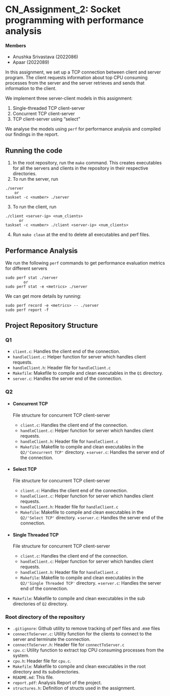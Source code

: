 # CN_Assignment_2: Socket programming with performance analysis

#### Members
- Anushka Srivastava (2022086)
- Apaar (2022089)

In this assignment, we set up a TCP connection between client and server program. The client requests information about top CPU consuming processes from the server and the server retrieves and sends that information to the client.

We implement three server-client models in this assignment:
1) Single-threaded TCP client-server
2) Concurrent TCP client-server
3) TCP client-server using “select”

We analyse the models using `perf` for performance analysis and compiled our findings in the report.

## Running the code
1) In the root repository, run the `make` command. This creates executables for all the servers and clients in the repository in their respective directories.
2) To run the server, run
  ```
  ./server
      or
  taskset -c <number> ./server
  ```
3) To run the client, run
  ```
  ./client <server-ip> <num_clients>
        or
  taskset -c <number> ./client <server-ip> <num_clients>
  ```
4) Run `make clean` at the end to delete all executables and perf files.

## Performance Analysis
We run the following `perf` commands to get performance evaluation metrics for different servers
```
sudo perf stat ./server
        or
sudo perf stat -e <metrics> ./server
```

We can get more details by running:
```
sudo perf record -e <metrics> -- ./server
sudo perf report -f
```

## Project Repository Structure

### Q1
- `client.c`: Handles the client end of the connection.
- `handleClient.c`: Helper function for server which handles client requests.
- `handleClient.h`: Header file for `handleClient.c`
- `Makefile`: Makefile to compile and clean executables in the `Q1` directory.
- `server.c`: Handles the server end of the connection.

### Q2
- #### Concurrent TCP
  File structure for concurrent TCP client-server
  + `client.c`: Handles the client end of the connection.
  + `handleClient.c`: Helper function for server which handles client requests.
  + `handleClient.h`: Header file for `handleClient.c`
  + `Makefile`: Makefile to compile and clean executables in the `Q2/'Concurrent TCP'` directory.
  +`server.c`: Handles the server end of the connection.

- #### Select TCP
  File structure for concurrent TCP client-server
  + `client.c`: Handles the client end of the connection.
  + `handleClient.c`: Helper function for server which handles client requests.
  + `handleClient.h`: Header file for `handleClient.c`
  + `Makefile`: Makefile to compile and clean executables in the `Q2/'Select TCP'` directory.
  +`server.c`: Handles the server end of the connection.

- #### Single Threaded TCP
  File structure for concurrent TCP client-server
  + `client.c`: Handles the client end of the connection.
  + `handleClient.c`: Helper function for server which handles client requests.
  + `handleClient.h`: Header file for `handleClient.c`
  + `Makefile`: Makefile to compile and clean executables in the `Q2/'Single Threaded TCP'` directory.
  +`server.c`: Handles the server end of the connection.

- `Makefile`: Makefile to compile and clean executables in the sub directories of `Q2` directory.

### Root directory of the repository

- `.gitignore`: Github utility to remove tracking of perf files and .exe files
- `connectToServer.c`: Utility function for the clients to connect to the server and terminate the connection.
- `connectToServer.h`: Header file for `connectToServer.c`
- `cpu.c`: Utility function to extract top CPU consuming processes from the system.
- `cpu.h`: Header file for `cpu.c`.
- `Makefile`: Makefile to compile and clean executables in the root directory and its subdirectories.
- `README.md`: This file.
- `report.pdf`: Analysis Report of the project.
- `structures.h`: Definition of structs used in the assignment.